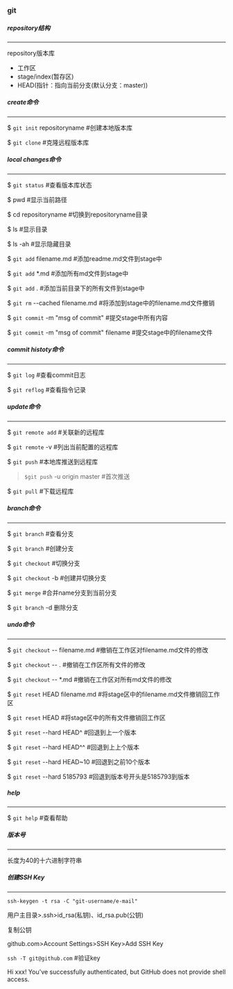 ### git





##### repository结构

---

repository版本库

* 工作区
* stage/index(暂存区)
* HEAD(指针：指向当前分支(默认分支：master))



##### create命令

---

$ `git init` repositoryname		#创建本地版本库

$ `git clone` <url>		#克隆远程版本库



##### local changes命令

---

$ `git status`					#查看版本库状态

$ pwd							#显示当前路径

$ cd repositoryname				#切换到repositoryname目录

$ ls								#显示目录

$ ls -ah							#显示隐藏目录

$ `git add` filename.md			#添加readme.md文件到stage中

$ `git add` *.md					#添加所有md文件到stage中

$ `git add` .						#添加当前目录下的所有文件到stage中

$ `git rm` --cached filename.md	#将添加到stage中的filename.md文件撤销

$ `git commit` -m "msg of commit" 				#提交stage中所有内容

$ `git commit` -m "msg of commit" filename		#提交stage中的filename文件



##### commit histoty命令

---

$ `git log`						#查看commit日志

$ `git reflog` 					#查看指令记录



##### update命令

---

$ `git remote add` <remotename> <url>	#关联新的远程库

$ `git remote` -v							#列出当前配置的远程库

$ `git push`  <remotename> <branch>		#本地库推送到远程库

> `$git push` -u origin master				#首次推送

$ `git pull`  <remotename> <branch>		#下载远程库



##### branch命令

---

$ `git branch`					#查看分支

$ `git branch` <name>			#创建分支

$ `git checkout` <name>			#切换分支

$ `git checkout` -b <name>		#创建并切换分支

$ `git merge` <name>				#合并name分支到当前分支

$ `git branch` -d <name>			删除分支



##### undo命令

---

$ `git checkout` -- filename.md	#撤销在工作区对filename.md文件的修改

$ `git checkout` -- .				#撤销在工作区所有文件的修改

$ `git checkout` -- *.md			#撤销在工作区对所有md文件的修改

$ `git reset` HEAD filename.md	#将stage区中的filename.md文件撤销回工作区

$ `git reset` HEAD 				#将stage区中的所有文件撤销回工作区

$ `git reset` --hard HEAD^		#回退到上一个版本

$ `git reset` --hard HEAD^^		#回退到上上个版本

$ `git reset` --hard HEAD~10		#回退到之前10个版本

$ `git reset` --hard 5185793		#回退到版本号开头是5185793到版本



##### help

---

$ `git help`						#查看帮助



##### 版本号

---

长度为40的十六进制字符串



##### 创建SSH Key

---

`ssh-keygen -t rsa -C "git-username/e-mail"`

用户主目录>.ssh>id_rsa(私钥)、id_rsa.pub(公钥)

复制公钥

github.com>Account Settings>SSH Key>Add SSH Key



`ssh -T git@github.com`			#验证key

Hi xxx! You've successfully authenticated, but GitHub does not provide shell  access.